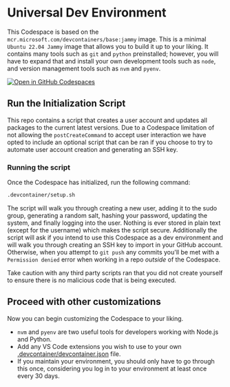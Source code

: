 # Universal Dev Environment
This Codespace is based on the `mcr.microsoft.com/devcontainers/base:jammy` image. This is a minimal `Ubuntu 22.04 Jammy` image that allows you to build it up to your liking. It contains many tools such as `git` and `python` preinstalled; however, you will have to expand that and install your own development tools such as `node`, and version management tools such as `nvm` and `pyenv`.

[![Open in GitHub Codespaces](https://github.com/codespaces/badge.svg)](https://codespaces.new/RetroSteve0/cs-devbox)

## Run the Initialization Script
This repo contains a script that creates a user account and updates all packages to the current latest versions. Due to a Codespace limitation of not allowing the `postCreateCommand` to accept user interaction we have opted to include an optional script that can be ran if you choose to try to automate user account creation and generating an SSH key.

### Running the script
Once the Codespace has initialized, run the following command:
```bash
.devcontainer/setup.sh
```

The script will walk you through creating a new user, adding it to the sudo group, generating a random salt, hashing your password, updating the system, and finally logging into the user. Nothing is ever stored in plain text (except for the username) which makes the script secure. Additionally the script will ask if you intend to use this Codespace as a dev environment and will walk you through creating an SSH key to import in your GitHub account. Otherwise, when you attempt to `git push` any commits you'll be met with a `Permission denied` error when working in a repo _outside_ of the Codespace.

Take caution with any third party scripts ran that you did not create yourself to ensure there is no malicious code that is being executed.

## Proceed with other customizations
Now you can begin customizing the Codespace to your liking.

* `nvm` and `pyenv` are two useful tools for developers working with Node.js and Python.
* Add any VS Code extensions you wish to use to your own [.devcontainer/devcontainer.json](.devcontainer/devcontainer.json) file.
* If you maintain your environment, you should only have to go through this once, considering you log in to your environment at least once every 30 days.
